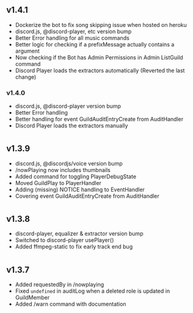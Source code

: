 ## v1.4.1

- Dockerize the bot to fix song skipping issue when hosted on heroku
- discord.js, @discord-player, etc version bump
- Better Error handling for all music commands
- Better logic for checking if a prefixMessage actually contains a argument
- Now checking if the Bot has Admin Permissions in Admin ListGuild command
- Discord Player loads the extractors automatically (Reverted the last change)

### v1.4.0

- discord.js, @discord-player version bump
- Better Error handling
- Better handling for event GuildAuditEntryCreate from AuditHandler
- Discord Player loads the extractors manually

#

## v1.3.9

- discord.js, @discordjs/voice version bump
- /nowPlaying now includes thumbnails
- Added command for toggling PlayerDebugState
- Moved GuildPlay to PlayerHandler
- Adding (missing) NOTICE handling to EventHandler
- Covering event GuildAuditEntryCreate from AuditHandler

#

## v1.3.8

- discord-player, equalizer & extractor version bump
- Switched to discord-player usePlayer()
- Added ffmpeg-static to fix early track end bug

#

## v1.3.7

- Added requestedBy in /nowplaying
- Fixed `undefined` in auditLog when a deleted role is updated in GuildMember
- Added /warn command with documentation

#
